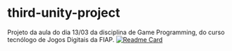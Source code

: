 # third-unity-project
Projeto da aula do dia 13/03 da disciplina de Game Programming, do curso tecnólogo de Jogos Digitais da FIAP.
[![Readme Card](https://github-readme-stats.vercel.app/api?username=gholyra&repo=third-unity-project)](https://github.com/gholyra/third-unity-project)
